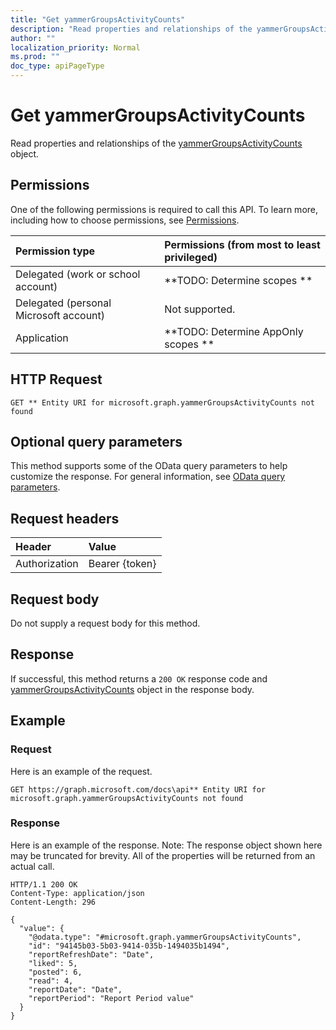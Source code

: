 ```yaml
---
title: "Get yammerGroupsActivityCounts"
description: "Read properties and relationships of the yammerGroupsActivityCounts object."
author: ""
localization_priority: Normal
ms.prod: ""
doc_type: apiPageType
---
```


# Get yammerGroupsActivityCounts

Read properties and relationships of the [yammerGroupsActivityCounts](../resources/yammergroupsactivitycounts.md) object.

## Permissions
One of the following permissions is required to call this API. To learn more, including how to choose permissions, see [Permissions](/concepts/permissions-reference.md).

|Permission type|Permissions (from most to least privileged)|
|:---|:---|
|Delegated (work or school account)|**TODO: Determine scopes **|
|Delegated (personal Microsoft account)|Not supported.|
|Application|**TODO: Determine AppOnly scopes **|

## HTTP Request
<!-- {
  "blockType": "ignored"
}
-->
``` http
GET ** Entity URI for microsoft.graph.yammerGroupsActivityCounts not found
```

## Optional query parameters
This method supports some of the OData query parameters to help customize the response. For general information, see [OData query parameters](/graph/query-parameters).

## Request headers
|Header|Value|
|:---|:---|
|Authorization|Bearer {token}|

## Request body
Do not supply a request body for this method.

## Response
If successful, this method returns a `200 OK` response code and [yammerGroupsActivityCounts](../resources/yammergroupsactivitycounts.md) object in the response body.

## Example

### Request
Here is an example of the request.
<!-- {
  "blockType": "request",
  "name": "get_yammergroupsactivitycounts"
}
-->
``` http
GET https://graph.microsoft.com/docs\api** Entity URI for microsoft.graph.yammerGroupsActivityCounts not found
```

### Response
Here is an example of the response. Note: The response object shown here may be truncated for brevity. All of the properties will be returned from an actual call.
<!-- {
  "blockType": "response",
  "truncated": true,
  "@odata.type": "microsoft.graph.yammerGroupsActivityCounts"
}
-->
``` http
HTTP/1.1 200 OK
Content-Type: application/json
Content-Length: 296

{
  "value": {
    "@odata.type": "#microsoft.graph.yammerGroupsActivityCounts",
    "id": "94145b03-5b03-9414-035b-1494035b1494",
    "reportRefreshDate": "Date",
    "liked": 5,
    "posted": 6,
    "read": 4,
    "reportDate": "Date",
    "reportPeriod": "Report Period value"
  }
}
```

